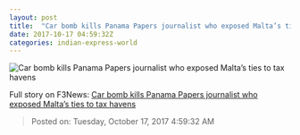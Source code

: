 ```yaml
---
layout: post
title:  "Car bomb kills Panama Papers journalist who exposed Malta’s ties to tax havens"
date: 2017-10-17 04:59:32Z
categories: indian-express-world
---
```


![Car bomb kills Panama Papers journalist who exposed Malta’s ties to tax havens](http://images.indianexpress.com/2017/10/800.jpeg?w=759)




Full story on F3News: [Car bomb kills Panama Papers journalist who exposed Malta’s ties to tax havens](http://www.f3nws.com/n/BmENRH)

> Posted on: Tuesday, October 17, 2017 4:59:32 AM
